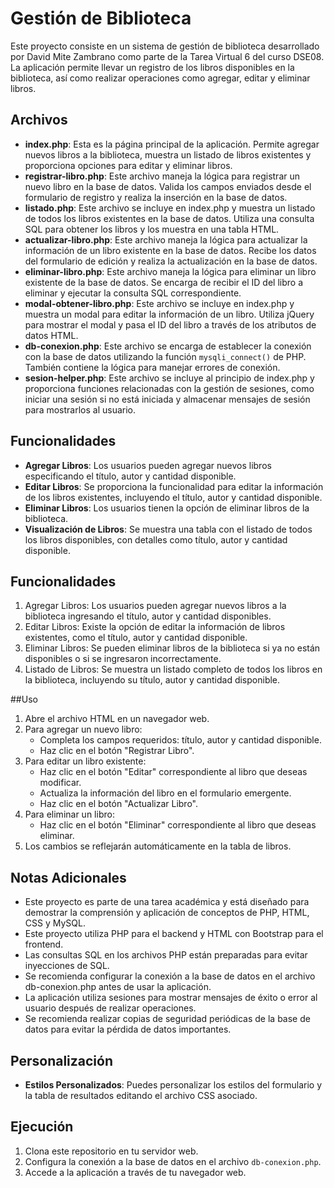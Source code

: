 # Gestión de Biblioteca

Este proyecto consiste en un sistema de gestión de biblioteca desarrollado por David Mite Zambrano como parte de la Tarea Virtual 6 del curso DSE08. La aplicación permite llevar un registro de los libros disponibles en la biblioteca, así como realizar operaciones como agregar, editar y eliminar libros.

## Archivos

- **index.php**: Esta es la página principal de la aplicación. Permite agregar nuevos libros a la biblioteca, muestra un listado de libros existentes y proporciona opciones para editar y eliminar libros.
- **registrar-libro.php**: Este archivo maneja la lógica para registrar un nuevo libro en la base de datos. Valida los campos enviados desde el formulario de registro y realiza la inserción en la base de datos.
- **listado.php**: Este archivo se incluye en index.php y muestra un listado de todos los libros existentes en la base de datos. Utiliza una consulta SQL para obtener los libros y los muestra en una tabla HTML.
- **actualizar-libro.php**: Este archivo maneja la lógica para actualizar la información de un libro existente en la base de datos. Recibe los datos del formulario de edición y realiza la actualización en la base de datos.
- **eliminar-libro.php**: Este archivo maneja la lógica para eliminar un libro existente de la base de datos. Se encarga de recibir el ID del libro a eliminar y ejecutar la consulta SQL correspondiente.
- **modal-obtener-libro.php**: Este archivo se incluye en index.php y muestra un modal para editar la información de un libro. Utiliza jQuery para mostrar el modal y pasa el ID del libro a través de los atributos de datos HTML.
- **db-conexion.php**: Este archivo se encarga de establecer la conexión con la base de datos utilizando la función `mysqli_connect()` de PHP. También contiene la lógica para manejar errores de conexión.
- **sesion-helper.php**: Este archivo se incluye al principio de index.php y proporciona funciones relacionadas con la gestión de sesiones, como iniciar una sesión si no está iniciada y almacenar mensajes de sesión para mostrarlos al usuario.

## Funcionalidades

- **Agregar Libros**: Los usuarios pueden agregar nuevos libros especificando el título, autor y cantidad disponible.
- **Editar Libros**: Se proporciona la funcionalidad para editar la información de los libros existentes, incluyendo el título, autor y cantidad disponible.
- **Eliminar Libros**: Los usuarios tienen la opción de eliminar libros de la biblioteca.
- **Visualización de Libros**: Se muestra una tabla con el listado de todos los libros disponibles, con detalles como título, autor y cantidad disponible.

## Funcionalidades

1. Agregar Libros: Los usuarios pueden agregar nuevos libros a la biblioteca ingresando el título, autor y cantidad disponibles.
2. Editar Libros: Existe la opción de editar la información de libros existentes, como el título, autor y cantidad disponible.
3. Eliminar Libros: Se pueden eliminar libros de la biblioteca si ya no están disponibles o si se ingresaron incorrectamente.
4. Listado de Libros: Se muestra un listado completo de todos los libros en la biblioteca, incluyendo su título, autor y cantidad disponible.

##Uso

1. Abre el archivo HTML en un navegador web.
2. Para agregar un nuevo libro:
   - Completa los campos requeridos: título, autor y cantidad disponible.
   - Haz clic en el botón "Registrar Libro".
3. Para editar un libro existente:
   - Haz clic en el botón "Editar" correspondiente al libro que deseas modificar.
   - Actualiza la información del libro en el formulario emergente.
   - Haz clic en el botón "Actualizar Libro".
4. Para eliminar un libro:
   - Haz clic en el botón "Eliminar" correspondiente al libro que deseas eliminar.
5. Los cambios se reflejarán automáticamente en la tabla de libros.

## Notas Adicionales

- Este proyecto es parte de una tarea académica y está diseñado para demostrar la comprensión y aplicación de conceptos de PHP, HTML, CSS y MySQL.
- Este proyecto utiliza PHP para el backend y HTML con Bootstrap para el frontend.
- Las consultas SQL en los archivos PHP están preparadas para evitar inyecciones de SQL.
- Se recomienda configurar la conexión a la base de datos en el archivo db-conexion.php antes de usar la aplicación.
- La aplicación utiliza sesiones para mostrar mensajes de éxito o error al usuario después de realizar operaciones.
- Se recomienda realizar copias de seguridad periódicas de la base de datos para evitar la pérdida de datos importantes.

## Personalización

- **Estilos Personalizados**: Puedes personalizar los estilos del formulario y la tabla de resultados editando el archivo CSS asociado.

## Ejecución

1. Clona este repositorio en tu servidor web.
2. Configura la conexión a la base de datos en el archivo `db-conexion.php`.
3. Accede a la aplicación a través de tu navegador web.
